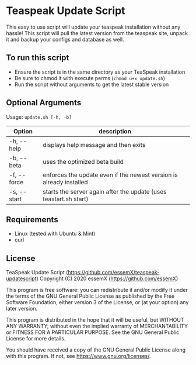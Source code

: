 # Teaspeak Update Script

This easy to use script will update your teaspeak installation without any hassle!
This script will pull the latest version from the teaspeak site, unpack it and backup your configs and database as well.


## To run this script

* Ensure the script is in the same directory as your TeaSpeak installation
* Be sure to chmod it with execute perms (`chmod u+x update.sh`)
* Run the script without arguments to get the latest stable version


## Optional Arguments

Usage: `update.sh [-h, -b]`

| Option        | description                                                         |
| ------------- | ------------------------------------------------------------------- |
| -h, --help    | displays help message and then exits                                |
| -b, --beta    | uses the optimized beta build                                       |
| -f, --force   | enforces the update even if the newest version is already installed |
| -s, --start   | starts the server again after the update (uses teastart.sh start)   |


## Requirements

* Linux (tested with Ubuntu & Mint)
* curl


## License

TeaSpeak Update Script (https://github.com/essemX/teaspeak-updatescript)
Copyright (C) 2020 essemX (https://github.com/essemX)

This program is free software: you can redistribute it and/or modify it under the terms of the GNU General Public License as published by the Free Software Foundation, either version 3 of the License, or (at your option) any later version.

This program is distributed in the hope that it will be useful, but WITHOUT ANY WARRANTY; without even the implied warranty of MERCHANTABILITY or FITNESS FOR A PARTICULAR PURPOSE. See the GNU General Public License for more details.

You should have received a copy of the GNU General Public License along with this program. If not, see <https://www.gnu.org/licenses/>.

